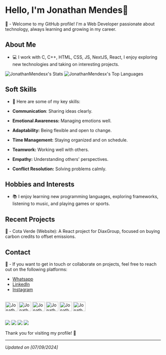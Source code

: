 # Hello, I'm Jonathan Mendes👋
🤗 - Welcome to my GitHub profile! I'm a Web Developer passionate about technology, always learning and growing in my career.

## About Me
- 💻 I work with C, C++, HTML, CSS, JS, NextJS, React, I enjoy exploring new technologies and taking on interesting projects.

![JonathanMendesx's Stats](https://github-readme-stats.vercel.app/api?username=JonathanMendesx&theme=react&show_icons=true&hide_border=false&count_private=true)
![JonathanMendesx's Top Languages](https://github-readme-stats.vercel.app/api/top-langs/?username=JonathanMendesx&theme=react&show_icons=true&hide_border=false&layout=compact)

## Soft Skills
- 🤝 Here are some of my key skills:

- **Communication**: Sharing ideas clearly.
- **Emotional Awareness:** Managing emotions well.
- **Adaptability:** Being flexible and open to change.
- **Time Management:** Staying organized and on schedule.
- **Teamwork:** Working well with others.
- **Empathy:** Understanding others' perspectives.
- **Conflict Resolution:** Solving problems calmly.

## Hobbies and Interests
- 📚 I enjoy learning new programming languages, exploring frameworks, listening to music, and playing games or sports.

## Recent Projects
🌳 - Cota Verde (Website): A React project for DiaxGroup, focused on buying carbon credits to offset emissions.

## Contact

💬 - If you want to get in touch or collaborate on projects, feel free to reach out on the following platforms:

- [Whatsapp](https://wa.me/5551998317623)
- [LinkedIn](https://www.linkedin.com/in/jonathan-antônio-ramos-mendes-326a75254)
- [Instagram](https://www.instagram.com/jo.ny5920/)

<div style"display: inline_block"><br>
<img align="center" alt="Jonathan.C" height="30" width="40" src="https://cdn.jsdelivr.net/gh/devicons/devicon@latest/icons/c/c-original.svg" />
<img align="center" alt="Jonathan.HTML5" height="30" width="40"src="https://cdn.jsdelivr.net/gh/devicons/devicon@latest/icons/html5/html5-original-wordmark.svg" />
<img align="center" alt="Jonathan.CSS3" height="30" width="40"src="https://cdn.jsdelivr.net/gh/devicons/devicon@latest/icons/css3/css3-original-wordmark.svg" />
<img align="center" alt="Jonathan.Js" height="30" width="40"src="https://cdn.jsdelivr.net/gh/devicons/devicon@latest/icons/javascript/javascript-original.svg" />
<img align="center" alt="Jonathan.Next.JS" height="30" width="40"src="https://cdn.jsdelivr.net/gh/devicons/devicon@latest/icons/nextjs/nextjs-original-wordmark.svg" />
<img align="center" alt="Jonathan.React" height="30" width="40"src="https://cdn.jsdelivr.net/gh/devicons/devicon@latest/icons/react/react-original.svg" />
</div>

##


<div> 
<a href="https://wa.me/5551998317623" target="_blank"><img src="https://img.shields.io/badge/WhatsApp-25D366?style=for-the-badge&logo=whatsapp&logoColor=white" target="_blank"></a> 
<a href="https://www.instagram.com/jo.ny5920/" target="_blank"><img src="https://img.shields.io/badge/-Instagram-%23E4405F?style=for-the-badge&logo=instagram&logoColor=white" target="_blank"></a>
<a href="https://www.linkedin.com/in/jonathan-ant%C3%B4nio-ramos-mendes-326a75254/" target="_blank"><img src="https://img.shields.io/badge/-LinkedIn-%230077B5?style=for-the-badge&logo=linkedin&logoColor=white" target="_blank"></a> 
<a href = "mailto:jonyavila2003@gmail.com"><img src="https://img.shields.io/badge/-Gmail-%23333?style=for-the-badge&logo=gmail&logoColor=white" target="_blank"></a>
</div>


Thank you for visiting my profile! 🚀

---

*Updated on [07/09/2024]*

